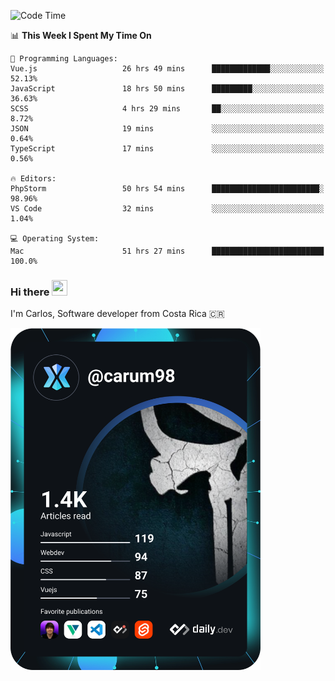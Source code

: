 
<!--START_SECTION:waka-->
![Code Time](http://img.shields.io/badge/Code%20Time-8%2C491%20hrs-blue)

📊 **This Week I Spent My Time On** 

```text
💬 Programming Languages: 
Vue.js                   26 hrs 49 mins      █████████████░░░░░░░░░░░░   52.13% 
JavaScript               18 hrs 50 mins      █████████░░░░░░░░░░░░░░░░   36.63% 
SCSS                     4 hrs 29 mins       ██░░░░░░░░░░░░░░░░░░░░░░░   8.72% 
JSON                     19 mins             ░░░░░░░░░░░░░░░░░░░░░░░░░   0.64% 
TypeScript               17 mins             ░░░░░░░░░░░░░░░░░░░░░░░░░   0.56%

🔥 Editors: 
PhpStorm                 50 hrs 54 mins      ████████████████████████░   98.96% 
VS Code                  32 mins             ░░░░░░░░░░░░░░░░░░░░░░░░░   1.04%

💻 Operating System: 
Mac                      51 hrs 27 mins      █████████████████████████   100.0%

```


<!--END_SECTION:waka-->

### Hi there <img src="https://media.giphy.com/media/hvRJCLFzcasrR4ia7z/giphy.gif" width="25px" height="25px">

I'm Carlos, Software developer from Costa Rica 🇨🇷

<a href="https://app.daily.dev/carum98"><img src="https://github.com/carum98/carum98/blob/main/devcard.svg" width="400" alt="Carlos Umaña Acevedo's Dev Card"/></a>
